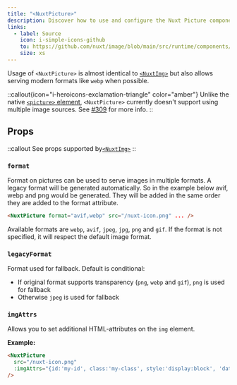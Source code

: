 ```yaml
---
title: "<NuxtPicture>"
description: Discover how to use and configure the Nuxt Picture component.
links:
  - label: Source
    icon: i-simple-icons-github
    to: https://github.com/nuxt/image/blob/main/src/runtime/components/nuxt-picture.ts
    size: xs
---
```


Usage of `<NuxtPicture>` is almost identical to [`<NuxtImg>`](nuxt-img) but also allows serving modern formats like `webp` when possible.

::callout{icon="i-heroicons-exclamation-triangle" color="amber"}
Unlike the native [`<picture>` element](https://developer.mozilla.org/en-US/docs/Web/HTML/Element/picture), `<NuxtPicture>` currently doesn't support using multiple image sources. See [#309](https://github.com/nuxt/image/issues/309) for more info.
::

## Props

::callout
See props supported by[`<NuxtImg>`](/usage/nuxt-img#props)</a>
::

### `format`

Format on pictures can be used to serve images in multiple formats. A legacy format will be generated automatically. So in the example below avif, webp and png would be generated. They will be added in the same order they are added to the format attribute.

```html
<NuxtPicture format="avif,webp" src="/nuxt-icon.png" ... />
```

Available formats are `webp`, `avif`, `jpeg`, `jpg`, `png` and `gif`. If the format is not specified, it will respect the default image format.

### `legacyFormat`

Format used for fallback. Default is conditional:

- If original format supports transparency (`png`, `webp` and `gif`), `png` is used for fallback
- Otherwise `jpeg` is used for fallback

### `imgAttrs`

Allows you to set additional HTML-attributes on the `img` element.

**Example:**

```html
<NuxtPicture
  src="/nuxt-icon.png"
  :imgAttrs="{id:'my-id', class:'my-class', style:'display:block', 'data-my-data': 'my-value'}"
/>
```
